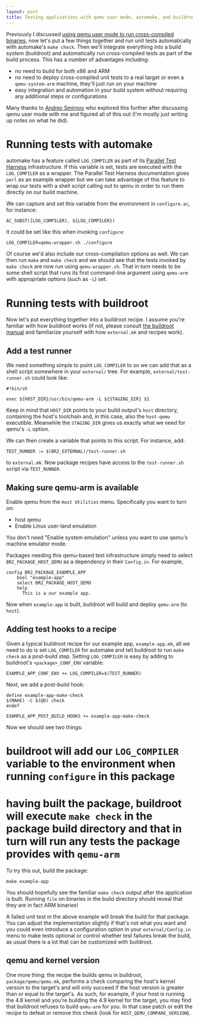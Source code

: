 ```yaml
---
layout: post
title: Testing applications with qemu user mode, automake, and buildroot
---
```


Previously I discussed [using qemu user mode to run cross-compiled binaries](http://yurovsky.github.io/2016/12/14/qemu-user-mode/), now let's put a few things
together and run unit tests automatically with automake's `make check`. Then
we'll integrate everything into a build system (buildroot) and automatically
run cross-compiled tests as part of the build process. This has a number of
advantages including:

* no need to build for both x86 and ARM
* no need to deploy cross-compiled unit tests to a real target or even a `qemu-system-arm` machine, they'll just run on your machine
* easy integration and automation in your build system without requiring any additional steps or configurations

Many thanks to [Andrey Smirnov](https://github.com/ndreys) who explored this
further after discussing qemu user mode with me and figured all of this out
(I'm mostly just writing up notes on what he did).

# Running tests with automake

automake has a feature called `LOG_COMPILER` as part of its [Parallel Test Harness](https://www.gnu.org/software/automake/manual/html_node/Parallel-Test-Harness.html) infrastructure. If this variable is set, tests are executed
with the `LOG_COMPILER` as a wrapper. The Parallel Test Harness documentation
gives `perl` as an example wrapper but we can take advantage of this feature to
wrap our tests with a shell script calling out to qemu in order to run them
directly on our build machine.

We can capture and set this variable from the environment in `configure.ac`,
for instance:

    AC_SUBST([LOG_COMPILER], ${LOG_COMPILER})

It could be set like this when invoking `configure`:

    LOG_COMPILER=qemu-wrapper.sh ./configure

Of course we'd also include our cross-compilation options as well. We can then
run `make` and `make check` and we should see that the tests invoked by `make check` are now run using `qemu-wrapper.sh`.  That in turn needs to be some shell
script that runs its first command-line argument using `qemu-arm` with appropriate options (such as `-L`) set.

# Running tests with buildroot

Now let's put everything together into a buildroot recipe. I assume you're
familiar with how buildroot works (if not, please consult [the buildroot manual](https://buildroot.org/downloads/manual/manual.html) and familiarize yourself with how `external.mk` and recipes work).

## Add a test runner

We need something simple to point `LOG_COMPILER` to so we can add that as a
shell script somewhere in your `external/` tree. For example, `external/test-runner.sh` could look like:

    #!bin/sh
    
    exec ${HOST_DIR}/usr/bin/qemu-arm -L ${STAGING_DIR} $1

Keep in mind that `HOST_DIR` points to your build output's `host` directory,
containing the host's toolchain and, in this case, also the `host-qemu` executible. Meanwhile the `STAGING_DIR` gives us exactly what we need for qemu's `-L`
option.

We can then create a variable that points to this script. For instance, add:

    TEST_RUNNER := $(BR2_EXTERNAL)/test-runner.sh

to `external.mk`. Now package recipes have access to the `test-runner.sh`
script via `TEST_RUNNER`.

## Making sure qemu-arm is available

Enable qemu from the `Host Utilities` menu.  Specifically you want to turn on:

* host qemu
* Enable Linux user-land emulation

You don't need "Enable system emulation" unless you want to use qemu's machine
emulator mode.

Packages needing this qemu-based test infrastructure simply need to select
`BR2_PACKAGE_HOST_QEMU` as a dependency in their `Config.in`. For example,

    config BR2_PACKAGE_EXAMPLE_APP
        bool "example-app"
        select BR2_PACKAGE_HOST_QEMU
        help
          This is a our example app.

Now when `example-app` is built, buildroot will build and deploy `qemu-arm`
(to `host`).

## Adding test hooks to a recipe

Given a typical buildroot recipe for our example app, `example-app.mk`, all
we need to do is set `LOG_COMPILER` for automake and tell buildroot to run
`make check` as a post-build step.  Setting `LOG_COMPILER` is easy by adding
to buildroot's `<package>_CONF_ENV` variable:

    EXAMPLE_APP_CONF_ENV += LOG_COMPILER=$(TEST_RUNNER)

Next, we add a post-build hook:

    define example-app-make-check
    $(MAKE) -C $(@D) check
    endef
    
    EXAMPLE_APP_POST_BUILD_HOOKS += example-app-make-check

Now we should see two things:

# buildroot will add our `LOG_COMPILER` variable to the environment when running `configure` in this package
# having built the package, buildroot will execute `make check` in the package build directory and that in turn will run any tests the package provides with `qemu-arm`

To try this out, build the package:

    make example-app

You should hopefully see the familiar `make check` output after the application
is built. Running `file` on binaries in the build directory should reveal that
they are in fact ARM binaries!

A failed unit test in the above example will break the build for that package.
You can adjust the implementation slightly if that's not what you want and you
could even introduce a configuration option in your `external/Config.in` menu
to make tests optional or control whether test failures break the build, as
usual there is a lot that can be customized with buildroot.

## qemu and kernel version

One more thing: the recipe the builds qemu in buildroot, `package/qemu/qemu.mk`, performs a check comparing the host's kernel version to the target's and will
only succeed if the host version is greater than or equal to the target's. As
such, for example, if your host is running the 4.8 kernel and you're building
the 4.9 kernel for the target, you may find that buildroot refuses to build
`qemu-arm` for you.  In that case patch or edit the recipe to defeat or remove
this check (look for `HOST_QEMU_COMPARE_VERSION`).
